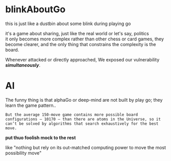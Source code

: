 # blinkAboutGo
this is just like a dustbin about some blink during playing go <br>

it's a game about sharing, just like the real world or let's say, politics <br>
it only becomes more complex rather than other chess or card games, they become clearer,
and the only thing that constrains the complexity is the board. <br>

Whenever attacked or directly approached, We exposed our vulnerability ***simultaneously***.

# AI
The funny thing is that alphaGo or deep-mind are not built by play go; they learn the game pattern..

```But the average 150-move game contains more possible board configurations — 10170 — than there are atoms in the Universe, so it can’t be solved by algorithms that search exhaustively for the best move.```

**put thuo foolish mock to the rest**

 like "nothing but rely on its out-matched computing power to move the most possibility move"
